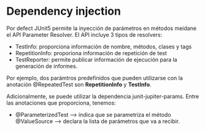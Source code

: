 # Dependency injection

Por defect JUnit5 permite la inyección de parámetros en métodos meidane el API Parameter Resolver. El API incluye 3 tipos de resolvers:

* TestInfo: proporciona información de nombre, métodos, clases y tags
* RepetitionInfo: proporiona información de repetición de test
* TestReporter: permite publicar información de ejecución para la generación de informes.

Por ejemplo, dos parámtros predefinidos que pueden utilizarse con la anotación @RepeatedTest son **RepetitionInfo** y **TestInfo**.
 
Adicionalmente, se puede utilizar la dependencia junit-jupiter-params. Entre las anotaciones que proporciona, tenemos:

* @ParameterizedTest --> indica que se parametriza el método
  @ValueSource --> declara la lista de parámetros que va a recibir.